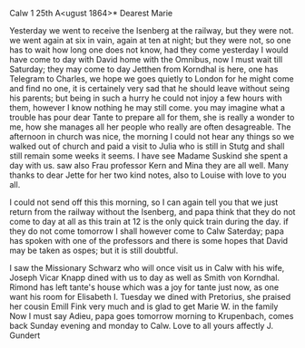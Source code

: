  Calw <Stuttg>1 25th A<ugust 1864>*
Dearest Marie

Yesterday we went to receive the Isenberg at the railway, but they were not. we went again at six in vain, again at ten at night; but they were not, so one has to wait how long one does not know, had they come yesterday I would have come to day with David home with the Omnibus, now I must wait till Saturday; they may come to day Jetthen from Korndhal is here, one has Telegram to Charles, we hope we goes quietly to London for he might come and find no one, it is certainely very sad that he should leave without seing his parents; but being in such a hurry he could not injoy a few hours with them, however I know nothing he may still come. you may imagine what a trouble has pour dear Tante to prepare all for them, she is really a wonder to me, how she manages all her people who really are often desagreable. The afternoon in church was nice, the morning I could not hear any things so we walked out of church and paid a visit to Julia who is still in Stutg and shall still remain some weeks it seems. I have see Madame Suskind she spent a day with us. saw also Frau professor Kern and Mina they are all well. 
Many thanks to dear Jette for her two kind notes, also to Louise with love to you all.

I could not send off this this morning, so I can again tell you that we just return from the railway without the Isenberg, and papa think that they do not come to day at all as this train at 12 is the only quick train during the day. if they do not come tomorrow I shall however come to Calw Saterday; papa has spoken with one of the professors and there is some hopes that David may be taken as ospes; but it is still doubtful.

I saw the Missionary Schwarz who will once visit us in Calw with his wife, Joseph Vicar Knapp dined with us to day as well as Smith von Korndhal. 
Rimond has left tante's house which was a joy for tante just now, as one want his room for Elisabeth I. Tuesday we dined with Pretorius, she praised her cousin Emill Fink very much and is glad to get Marie W. in the family Now I must say Adieu, papa goes tomorrow morning to Krupenbach, comes back Sunday evening and monday to Calw. Love to all
 yours affectly J. Gundert
